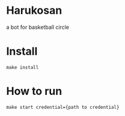 # Harukosan

a bot for basketball circle

# Install

```
make install
```

# How to run

```
make start credential={path to credential}
```
